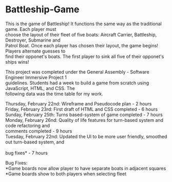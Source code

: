 # Battleship-Game

This is the game of Battleship! It functions the same way as the traditional game.  Each player must <br /> choose the layout of their fleet of five boats: Aircraft Carrier, Battleship, Destroyer, Submarine and <br /> 
Patrol Boat.  Once each player has chosen their layout, the game begins!  Players alternate guesses to <br /> 
find their opponet's boats.  The first player to sink all five of their opponet's ships wins! <br /> 

This project was completed under the General Assembly - Software Engineer Immersive Project 1 <br /> 
guidelines.  Students had a week to build a game from scratch using JavaScript, HTML, and CSS.  The <br /> 
following data was the time table for my work.

Thursday, February 22nd: Wireframe and Pseudocode plan - 2 hours <br /> 
Friday, February 23rd: First draft of HTML and CSS completed - 6 hours <br /> 
Sunday, February 25th: Turns based-system of game completed - 7 hours <br /> 
Monday, February 26nd: Quality of life features for turn-based system and code refactoring and <br /> 
comments completed - 9 hours <br /> 
Tuesday, February 22nd: Updated the UI to be more user friendly, smoothed out turn-based system, and <br />  
bug fixes* - 7 hours <br /> 

Bug Fixes: <br /> 
*Game boards now allow player to have separate boats in adjacent squares <br /> 
*Game boards show to both players when selecting fleet <br /> 